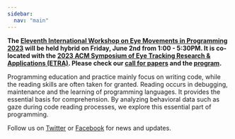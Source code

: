 ```yaml
---
sidebar:
  nav: "main"
---
```



**The [Eleventh International Workshop on Eye Movements in Programming 2023](/workshop/emip-2023/) will be held hybrid on Friday, June 2nd from 1:00 - 5:30PM. It is co-located with the [2023 ACM Symposium of Eye Tracking Research & Applications (ETRA)](http://etra.acm.org/2023/). Please check our [call for papers](/workshop/emip-2023-call-for-papers/) and the [program](/workshop/emip-2023-program/).**


Programming education and practice mainly focus on writing code, while the reading skills are often taken for granted. Reading occurs in debugging, maintenance and the learning of programming languages. It provides the essential basis for comprehension. By analyzing behavioral data such as gaze during code reading processes, we explore this essential part of programming.



Follow us on [Twitter](https://twitter.com/emipws) or [Facebook](https://www.facebook.com/emipws/) for news and updates.
